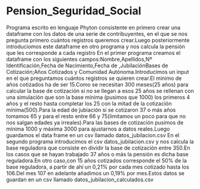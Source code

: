 # Pension_Seguridad_Social
Programa escrito en lenguaje Phyton consistente en primero crear una dataframe con los datos de una serie de contribuyentes, en el que se nos pregunta primero cuántos registros queremos crear.Luego posteriormente introduciomos este dataframe en otro programa y nos calcula la pensión que les corresponde a cada registro
En el primer programa creamos el dataframe con los siguientes campos:Nombre,Apellidos,Nº Identificación,Fecha de Nacimiento,Fecha de ,JubilaciónBases de Cotización;Años Cotizados y Comunidad Autónoma.Introducimos un input en el que preguntamos cuántos registros se quieren crear.El minimo de años cotizados ha de ser 15.Como se necesitan 300 meses(25 años) para calcular la base de cotización si no se llegan a esos 25 años se rellenan con una simulación que son la base mínima (pusimos que 1000) los primeros 4 años y el resto hasta completar los 25 con la mitad de la cotización mínima(500).Para la edad de jubiación si se cotizaron 37 o más años tomamos 65 y para el resto entre 66 y 75(limitamos un poco para que no nos salgan edades ya irreales).Para las bases de cotización pusimos de mínima 1000 y máxima 3000 para ajustarnos a datos reales.Luego guardamos el data frame en un csv llamado datos_jubilacion.csv
En el segundo programa introducimos el csv datos_jubilacion.csv y nos calcula la base reguladora que consiste en dividir la base de cotización entre 350.En los casos que se hayan trabajado 37 años o más la pensión es dicha base reguladora.En otro caso,con 15 años cotizados corresponde el 50% de la base reguladora, a partir de ahí un 0,21% por cada mes cotizado hasta los 106.Del mes 107 en adelante añadimos un 0,19% por mes.Estos datos se guardan en un csv llamado datos_jubilacion_calculados.csv